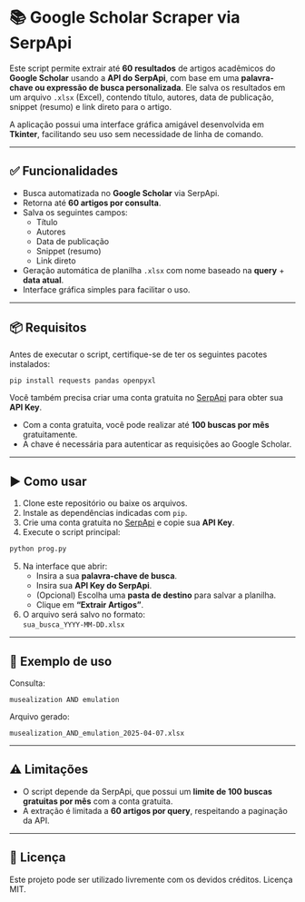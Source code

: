 # 📚 Google Scholar Scraper via SerpApi

Este script permite extrair até **60 resultados** de artigos acadêmicos do **Google Scholar** usando a **API do SerpApi**, com base em uma **palavra-chave ou expressão de busca personalizada**. Ele salva os resultados em um arquivo `.xlsx` (Excel), contendo título, autores, data de publicação, snippet (resumo) e link direto para o artigo.

A aplicação possui uma interface gráfica amigável desenvolvida em **Tkinter**, facilitando seu uso sem necessidade de linha de comando.

---

## ✅ Funcionalidades

- Busca automatizada no **Google Scholar** via SerpApi.
- Retorna até **60 artigos por consulta**.
- Salva os seguintes campos:
  - Título
  - Autores
  - Data de publicação
  - Snippet (resumo)
  - Link direto
- Geração automática de planilha `.xlsx` com nome baseado na **query** + **data atual**.
- Interface gráfica simples para facilitar o uso.

---

## 📦 Requisitos

Antes de executar o script, certifique-se de ter os seguintes pacotes instalados:

```bash
pip install requests pandas openpyxl
```

Você também precisa criar uma conta gratuita no [SerpApi](https://serpapi.com/) para obter sua **API Key**.

- Com a conta gratuita, você pode realizar até **100 buscas por mês** gratuitamente.
- A chave é necessária para autenticar as requisições ao Google Scholar.

---

## ▶️ Como usar

1. Clone este repositório ou baixe os arquivos.
2. Instale as dependências indicadas com `pip`.
3. Crie uma conta gratuita no [SerpApi](https://serpapi.com/) e copie sua **API Key**.
4. Execute o script principal:

```bash
python prog.py
```

5. Na interface que abrir:
   - Insira a sua **palavra-chave de busca**.
   - Insira sua **API Key do SerpApi**.
   - (Opcional) Escolha uma **pasta de destino** para salvar a planilha.
   - Clique em **“Extrair Artigos”**.
6. O arquivo será salvo no formato:  
   `sua_busca_YYYY-MM-DD.xlsx`

---

## 🧪 Exemplo de uso

Consulta:  
```
musealization AND emulation
```

Arquivo gerado:  
```
musealization_AND_emulation_2025-04-07.xlsx
```

---

## ⚠️ Limitações

- O script depende da SerpApi, que possui um **limite de 100 buscas gratuitas por mês** com a conta gratuita.
- A extração é limitada a **60 artigos por query**, respeitando a paginação da API.

---

## 📃 Licença

Este projeto pode ser utilizado livremente com os devidos créditos. Licença MIT.

